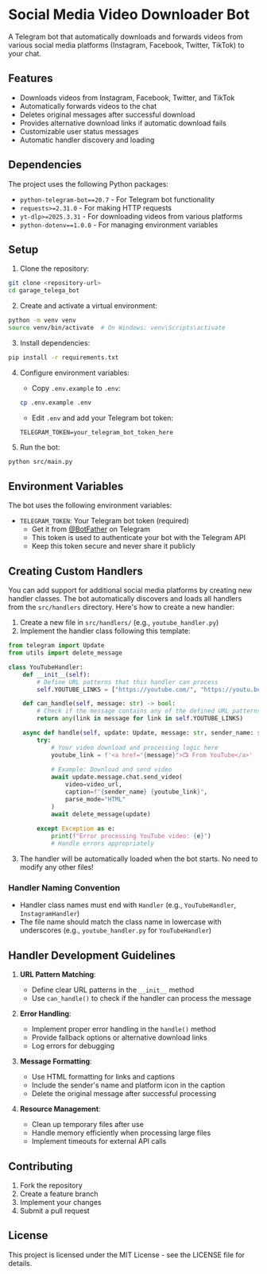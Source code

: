 # Social Media Video Downloader Bot

A Telegram bot that automatically downloads and forwards videos from various social media platforms (Instagram, Facebook, Twitter, TikTok) to your chat.

## Features

- Downloads videos from Instagram, Facebook, Twitter, and TikTok
- Automatically forwards videos to the chat
- Deletes original messages after successful download
- Provides alternative download links if automatic download fails
- Customizable user status messages
- Automatic handler discovery and loading

## Dependencies

The project uses the following Python packages:

- `python-telegram-bot==20.7` - For Telegram bot functionality
- `requests>=2.31.0` - For making HTTP requests
- `yt-dlp>=2025.3.31` - For downloading videos from various platforms
- `python-dotenv==1.0.0` - For managing environment variables

## Setup

1. Clone the repository:
```bash
git clone <repository-url>
cd garage_telega_bot
```

2. Create and activate a virtual environment:
```bash
python -m venv venv
source venv/bin/activate  # On Windows: venv\Scripts\activate
```

3. Install dependencies:
```bash
pip install -r requirements.txt
```

4. Configure environment variables:
   - Copy `.env.example` to `.env`:
   ```bash
   cp .env.example .env
   ```
   - Edit `.env` and add your Telegram bot token:
   ```
   TELEGRAM_TOKEN=your_telegram_bot_token_here
   ```

5. Run the bot:
```bash
python src/main.py
```

## Environment Variables

The bot uses the following environment variables:

- `TELEGRAM_TOKEN`: Your Telegram bot token (required)
  - Get it from [@BotFather](https://t.me/BotFather) on Telegram
  - This token is used to authenticate your bot with the Telegram API
  - Keep this token secure and never share it publicly

## Creating Custom Handlers

You can add support for additional social media platforms by creating new handler classes. The bot automatically discovers and loads all handlers from the `src/handlers` directory. Here's how to create a new handler:

1. Create a new file in `src/handlers/` (e.g., `youtube_handler.py`)
2. Implement the handler class following this template:

```python
from telegram import Update
from utils import delete_message

class YouTubeHandler:
    def __init__(self):
        # Define URL patterns that this handler can process
        self.YOUTUBE_LINKS = ["https://youtube.com/", "https://youtu.be/"]

    def can_handle(self, message: str) -> bool:
        # Check if the message contains any of the defined URL patterns
        return any(link in message for link in self.YOUTUBE_LINKS)

    async def handle(self, update: Update, message: str, sender_name: str) -> None:
        try:
            # Your video download and processing logic here
            youtube_link = f'<a href="{message}">📺 From YouTube</a>'
            
            # Example: Download and send video
            await update.message.chat.send_video(
                video=video_url,
                caption=f"{sender_name} {youtube_link}",
                parse_mode="HTML"
            )
            await delete_message(update)
            
        except Exception as e:
            print(f"Error processing YouTube video: {e}")
            # Handle errors appropriately
```

3. The handler will be automatically loaded when the bot starts. No need to modify any other files!

### Handler Naming Convention

- Handler class names must end with `Handler` (e.g., `YouTubeHandler`, `InstagramHandler`)
- The file name should match the class name in lowercase with underscores (e.g., `youtube_handler.py` for `YouTubeHandler`)

## Handler Development Guidelines

1. **URL Pattern Matching**:
   - Define clear URL patterns in the `__init__` method
   - Use `can_handle()` to check if the handler can process the message

2. **Error Handling**:
   - Implement proper error handling in the `handle()` method
   - Provide fallback options or alternative download links
   - Log errors for debugging

3. **Message Formatting**:
   - Use HTML formatting for links and captions
   - Include the sender's name and platform icon in the caption
   - Delete the original message after successful processing

4. **Resource Management**:
   - Clean up temporary files after use
   - Handle memory efficiently when processing large files
   - Implement timeouts for external API calls

## Contributing

1. Fork the repository
2. Create a feature branch
3. Implement your changes
4. Submit a pull request

## License

This project is licensed under the MIT License - see the LICENSE file for details.
